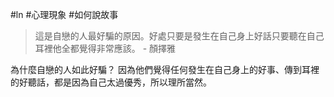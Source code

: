 #ln #心理現象 #如何說故事 

>這是自戀的人最好騙的原因。好處只要是發生在自己身上好話只要聽在自己耳裡他全都覺得非常應該。 - 顏擇雅

為什麼自戀的人如此好騙？
因為他們覺得任何發生在自己身上的好事、傳到耳裡的好聽話，都是因為自己太過優秀，所以理所當然。